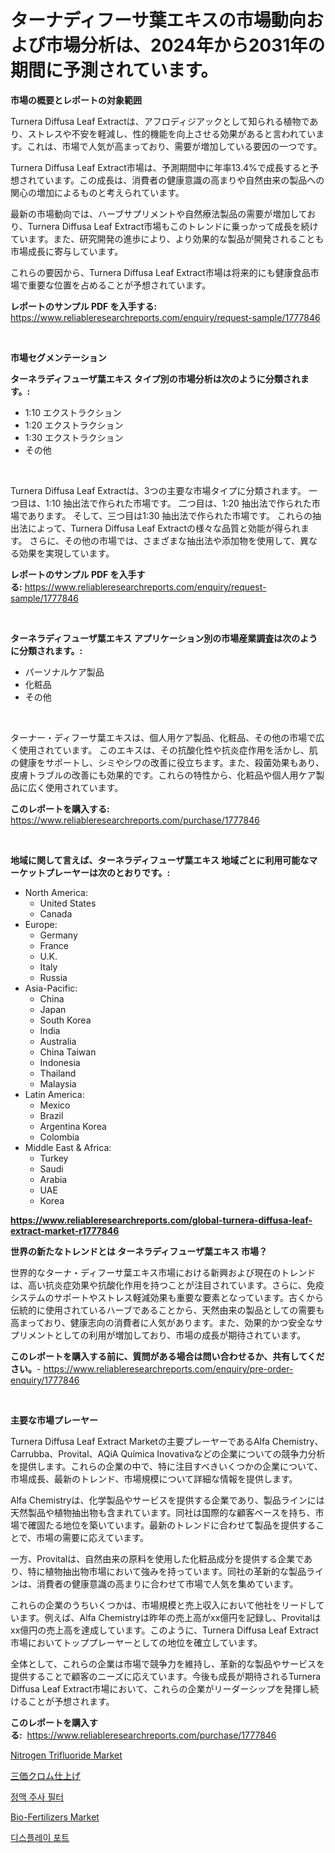 <p><h1>ターナディフーサ葉エキスの市場動向および市場分析は、2024年から2031年の期間に予測されています。</h1></p><p><strong>市場の概要とレポートの対象範囲</strong></p>
<p><p>Turnera Diffusa Leaf Extractは、アフロディジアックとして知られる植物であり、ストレスや不安を軽減し、性的機能を向上させる効果があると言われています。これは、市場で人気が高まっており、需要が増加している要因の一つです。</p><p>Turnera Diffusa Leaf Extract市場は、予測期間中に年率13.4%で成長すると予想されています。この成長は、消費者の健康意識の高まりや自然由来の製品への関心の増加によるものと考えられています。</p><p>最新の市場動向では、ハーブサプリメントや自然療法製品の需要が増加しており、Turnera Diffusa Leaf Extract市場もこのトレンドに乗っかって成長を続けています。また、研究開発の進歩により、より効果的な製品が開発されることも市場成長に寄与しています。</p><p>これらの要因から、Turnera Diffusa Leaf Extract市場は将来的にも健康食品市場で重要な位置を占めることが予想されています。</p></p>
<p><strong>レポートのサンプル PDF を入手する:</strong> <a href="https://www.reliableresearchreports.com/enquiry/request-sample/1777846">https://www.reliableresearchreports.com/enquiry/request-sample/1777846</a></p>
<p>&nbsp;</p>
<p><strong>市場セグメンテーション</strong></p>
<p><strong>ターネラディフューザ葉エキス タイプ別の市場分析は次のように分類されます。:</strong></p>
<p><ul><li>1:10 エクストラクション</li><li>1:20 エクストラクション</li><li>1:30 エクストラクション</li><li>その他</li></ul></p>
<p>&nbsp;</p>
<p><p>Turnera Diffusa Leaf Extractは、3つの主要な市場タイプに分類されます。 一つ目は、1:10 抽出法で作られた市場です。 二つ目は、1:20 抽出法で作られた市場であります。 そして、三つ目は1:30 抽出法で作られた市場です。 これらの抽出法によって、Turnera Diffusa Leaf Extractの様々な品質と効能が得られます。 さらに、その他の市場では、さまざまな抽出法や添加物を使用して、異なる効果を実現しています。</p></p>
<p><strong>レポートのサンプル PDF を入手する:</strong>&nbsp;<a href="https://www.reliableresearchreports.com/enquiry/request-sample/1777846">https://www.reliableresearchreports.com/enquiry/request-sample/1777846</a></p>
<p>&nbsp;</p>
<p><strong> ターネラディフューザ葉エキス アプリケーション別の市場産業調査は次のように分類されます。:</strong></p>
<p><ul><li>パーソナルケア製品</li><li>化粧品</li><li>その他</li></ul></p>
<p>&nbsp;</p>
<p><p>ターナー・ディフーサ葉エキスは、個人用ケア製品、化粧品、その他の市場で広く使用されています。  このエキスは、その抗酸化性や抗炎症作用を活かし、肌の健康をサポートし、シミやシワの改善に役立ちます。また、殺菌効果もあり、皮膚トラブルの改善にも効果的です。これらの特性から、化粧品や個人用ケア製品に広く使用されています。</p></p>
<p><strong>このレポートを購入する:</strong>&nbsp; <a href="https://www.reliableresearchreports.com/purchase/1777846">https://www.reliableresearchreports.com/purchase/1777846</a></p>
<p>&nbsp;</p>
<p><strong>地域に関して言えば、ターネラディフューザ葉エキス 地域ごとに利用可能なマーケットプレーヤーは次のとおりです。:</strong></p>
<p><ul>
    <li>
        North America:
        <ul>
            <li>United States</li>
            <li>Canada</li>
        </ul>
    </li>
    <li>
        Europe:
        <ul>
            <li>Germany</li>
            <li>France</li>
            <li>U.K.</li>
            <li>Italy</li>
            <li>Russia</li>
        </ul>
    </li>
    <li>
        Asia-Pacific:
        <ul>
            <li>China</li>
            <li>Japan</li>
            <li>South Korea</li>
            <li>India</li>
            <li>Australia</li>
            <li>China Taiwan</li>
            <li>Indonesia</li>
            <li>Thailand</li>
            <li>Malaysia</li>
        </ul>
    </li>
    <li>
        Latin America:
        <ul>
            <li>Mexico</li>
            <li>Brazil</li>
            <li>Argentina Korea</li>
            <li>Colombia</li>
        </ul>
    </li>
    <li>
        Middle East & Africa:
        <ul>
            <li>Turkey</li>
            <li>Saudi</li>
            <li>Arabia</li>
            <li>UAE</li>
            <li>Korea</li>
        </ul>
    </li>
    </ul></p>
<p><strong><a href="https://www.reliableresearchreports.com/global-turnera-diffusa-leaf-extract-market-r1777846">https://www.reliableresearchreports.com/global-turnera-diffusa-leaf-extract-market-r1777846</a></strong>&nbsp;</p>
<p><strong>世界の新たなトレンドとは ターネラディフューザ葉エキス 市場？</strong></p>
<p><p>世界的なターナ・ディフーサ葉エキス市場における新興および現在のトレンドは、高い抗炎症効果や抗酸化作用を持つことが注目されています。さらに、免疫システムのサポートやストレス軽減効果も重要な要素となっています。古くから伝統的に使用されているハーブであることから、天然由来の製品としての需要も高まっており、健康志向の消費者に人気があります。また、効果的かつ安全なサプリメントとしての利用が増加しており、市場の成長が期待されています。</p></p>
<p><strong>このレポートを購入する前に、質問がある場合は問い合わせるか、共有してください。</strong>- <a href="https://www.reliableresearchreports.com/enquiry/pre-order-enquiry/1777846">https://www.reliableresearchreports.com/enquiry/pre-order-enquiry/1777846</a></p>
<p>&nbsp;</p>
<p><strong>主要な市場プレーヤー</strong></p>
<p><p>Turnera Diffusa Leaf Extract Marketの主要プレーヤーであるAlfa Chemistry、Carrubba、Provital、AQiA Química Inovativaなどの企業についての競争力分析を提供します。これらの企業の中で、特に注目すべきいくつかの企業について、市場成長、最新のトレンド、市場規模について詳細な情報を提供します。</p><p>Alfa Chemistryは、化学製品やサービスを提供する企業であり、製品ラインには天然製品や植物抽出物も含まれています。同社は国際的な顧客ベースを持ち、市場で確固たる地位を築いています。最新のトレンドに合わせて製品を提供することで、市場の需要に応えています。</p><p>一方、Provitalは、自然由来の原料を使用した化粧品成分を提供する企業であり、特に植物抽出物市場において強みを持っています。同社の革新的な製品ラインは、消費者の健康意識の高まりに合わせて市場で人気を集めています。</p><p>これらの企業のうちいくつかは、市場規模と売上収入において他社をリードしています。例えば、Alfa Chemistryは昨年の売上高がxx億円を記録し、Provitalはxx億円の売上高を達成しています。このように、Turnera Diffusa Leaf Extract市場においてトッププレーヤーとしての地位を確立しています。</p><p>全体として、これらの企業は市場で競争力を維持し、革新的な製品やサービスを提供することで顧客のニーズに応えています。今後も成長が期待されるTurnera Diffusa Leaf Extract市場において、これらの企業がリーダーシップを発揮し続けることが予想されます。</p></p>
<p><strong>このレポートを購入する:</strong>&nbsp;&nbsp;<a href="https://www.reliableresearchreports.com/purchase/1777846">https://www.reliableresearchreports.com/purchase/1777846</a></p>
<p><p><a href="https://www.linkedin.com/pulse/nitrogen-trifluoride-market-offers-provide-insightful-data-time-oyrfc?trackingId=swXCHB5kRLpN9NK3SgDfDQ%3D%3D">Nitrogen Trifluoride Market</a></p><p><a href="https://medium.com/@byroalenzuela76845/%E4%B8%89%E4%BE%A1%E3%82%AF%E3%83%AD%E3%83%A0%E4%BB%95%E4%B8%8A%E3%81%92%E5%B8%82%E5%A0%B4-%E7%A8%AE%E9%A1%9E-%E3%82%A2%E3%83%97%E3%83%AA%E3%82%B1%E3%83%BC%E3%82%B7%E3%83%A7%E3%83%B3-%E3%81%8A%E3%82%88%E3%81%B3%E5%9C%B0%E7%90%86%E3%81%AB%E3%82%88%E3%82%8B%E5%8C%85%E6%8B%AC%E7%9A%84%E3%81%AA%E8%A9%95%E4%BE%A1-689147544bf8">三価クロム仕上げ</a></p><p><a href="https://medium.com/@jordanilliamson678678_12326/%EC%A0%95%EB%A7%A5-%ED%95%84%ED%84%B0-%EC%8B%9C%EC%9E%A5-%EA%B7%9C%EB%AA%A8-cagr-%ED%8A%B8%EB%A0%8C%EB%93%9C-2024-2030-4535d38513e0">정맥 주사 필터</a></p><p><a href="https://github.com/Alonsoolds3wq1d81czn8rbol/Market-Research-Report-List-2/blob/main/bio-fertilizers-market.md">Bio-Fertilizers Market</a></p><p><a href="https://github.com/iansanftyord09878/Market-Research-Report-List-1/blob/main/222748223990.md">디스플레이 포트</a></p></p>